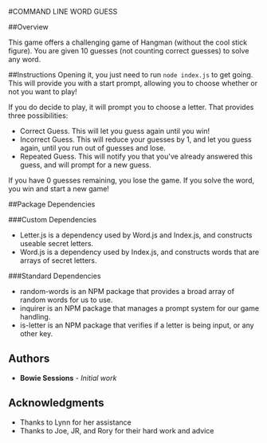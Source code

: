 #COMMAND LINE WORD GUESS

##Overview

This game offers a challenging game of Hangman (without the cool stick figure). You are given 10 guesses (not counting correct guesses) to solve any word.

##Instructions
Opening it, you just need to run ```node index.js``` to get going. This will provide you with a start prompt, allowing you to choose whether or not you want to play!

If you do decide to play, it will prompt you to choose a letter. That provides three possibilities:

* Correct Guess. This will let you guess again until you win!
* Incorrect Guess. This will reduce your guesses by 1, and let you guess again, until you run out of guesses and lose.
* Repeated Guess. This will notify you that you've already answered this guess, and will prompt for a new guess.

If you have 0 guesses remaining, you lose the game. If you solve the word, you win and start a new game!

##Package Dependencies

###Custom Dependencies
* Letter.js is a dependency used by Word.js and Index.js, and constructs useable secret letters.
* Word.js is a dependency used by Index.js, and constructs words that are arrays of secret letters.

###Standard Dependencies
* random-words is an NPM package that provides a broad array of random words for us to use.
* inquirer is an NPM package that manages a prompt system for our game handling.
* is-letter is an NPM package that verifies if a letter is being input, or any other key.

## Authors

* **Bowie Sessions** - *Initial work* 

## Acknowledgments

* Thanks to Lynn for her assistance
* Thanks to Joe, JR, and Rory for their hard work and advice
